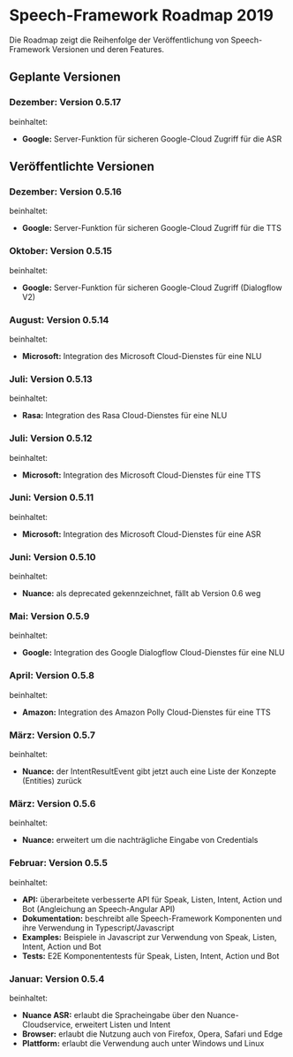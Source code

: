 # Speech-Framework Roadmap 2019

Die Roadmap zeigt die Reihenfolge der Veröffentlichung von Speech-Framework Versionen und deren Features.


## Geplante Versionen


### Dezember: Version 0.5.17

beinhaltet:

* **Google:** Server-Funktion für sicheren Google-Cloud Zugriff für die ASR


## Veröffentlichte Versionen


### Dezember: Version 0.5.16

beinhaltet:

* **Google:** Server-Funktion für sicheren Google-Cloud Zugriff für die TTS


### Oktober: Version 0.5.15

beinhaltet:

* **Google:** Server-Funktion für sicheren Google-Cloud Zugriff (Dialogflow V2)


### August: Version 0.5.14

beinhaltet:

* **Microsoft:** Integration des Microsoft Cloud-Dienstes für eine NLU


### Juli: Version 0.5.13

beinhaltet:

* **Rasa:** Integration des Rasa Cloud-Dienstes für eine NLU


### Juli: Version 0.5.12

beinhaltet:

* **Microsoft:** Integration des Microsoft Cloud-Dienstes für eine TTS


### Juni: Version 0.5.11

beinhaltet:

* **Microsoft:** Integration des Microsoft Cloud-Dienstes für eine ASR


### Juni: Version 0.5.10

beinhaltet:

* **Nuance:** als deprecated gekennzeichnet, fällt ab Version 0.6 weg


### Mai: Version 0.5.9

beinhaltet:

* **Google:** Integration des Google Dialogflow Cloud-Dienstes für eine NLU


### April: Version 0.5.8

beinhaltet:

* **Amazon:** Integration des Amazon Polly Cloud-Dienstes für eine TTS


### März: Version 0.5.7

beinhaltet:

* **Nuance:** der IntentResultEvent gibt jetzt auch eine Liste der Konzepte (Entities) zurück


### März: Version 0.5.6

beinhaltet:

* **Nuance:** erweitert um die nachträgliche Eingabe von Credentials


### Februar: Version 0.5.5

beinhaltet:

* **API:** überarbeitete verbesserte API für Speak, Listen, Intent, Action und Bot (Angleichung an Speech-Angular API)
* **Dokumentation:** beschreibt alle Speech-Framework Komponenten und ihre Verwendung in Typescript/Javascript
* **Examples:** Beispiele in Javascript zur Verwendung von Speak, Listen, Intent, Action und Bot
* **Tests:** E2E Komponententests für Speak, Listen, Intent, Action und Bot


### Januar: Version 0.5.4

beinhaltet:

* **Nuance ASR:** erlaubt die Spracheingabe über den Nuance-Cloudservice, erweitert Listen und Intent
* **Browser:** erlaubt die Nutzung auch von Firefox, Opera, Safari und Edge
* **Plattform:** erlaubt die Verwendung auch unter Windows und Linux
